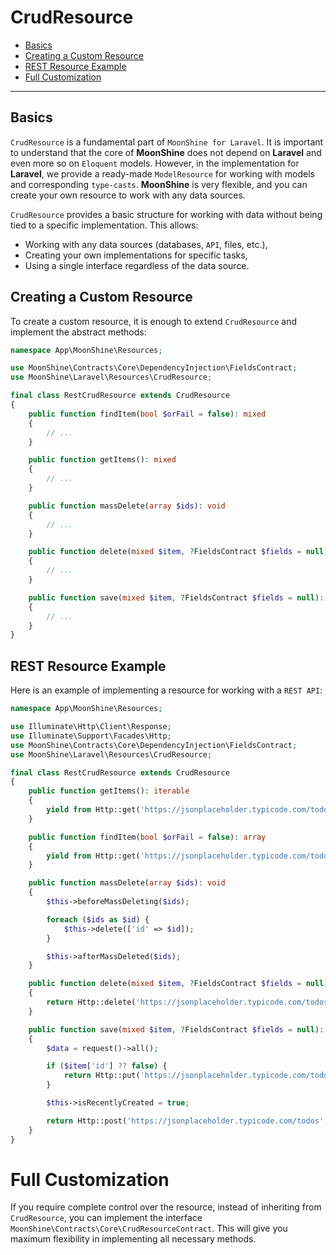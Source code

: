# CrudResource

- [Basics](#basics)
- [Creating a Custom Resource](#custom-resource)
- [REST Resource Example](#rest-example)
- [Full Customization](#full-customization)

---

<a name="basics"></a>
## Basics

`CrudResource` is a fundamental part of `MoonShine for Laravel`.
It is important to understand that the core of **MoonShine** does not depend on **Laravel** and even more so on `Eloquent` models.
However, in the implementation for **Laravel**, we provide a ready-made `ModelResource` for working with models and corresponding `type-casts`.
**MoonShine** is very flexible, and you can create your own resource to work with any data sources.

`CrudResource` provides a basic structure for working with data without being tied to a specific implementation.
This allows:

- Working with any data sources (databases, `API`, files, etc.),
- Creating your own implementations for specific tasks,
- Using a single interface regardless of the data source.

<a name="custom-resource"></a>
## Creating a Custom Resource

To create a custom resource, it is enough to extend `CrudResource` and implement the abstract methods:

```php
namespace App\MoonShine\Resources;

use MoonShine\Contracts\Core\DependencyInjection\FieldsContract;
use MoonShine\Laravel\Resources\CrudResource;

final class RestCrudResource extends CrudResource
{
    public function findItem(bool $orFail = false): mixed
    {
        // ...
    }

    public function getItems(): mixed
    {
        // ...
    }

    public function massDelete(array $ids): void
    {
        // ...
    }

    public function delete(mixed $item, ?FieldsContract $fields = null): bool
    {
        // ...
    }

    public function save(mixed $item, ?FieldsContract $fields = null): mixed
    {
        // ...
    }
}
```

<a name="rest-example"></a>
## REST Resource Example

Here is an example of implementing a resource for working with a `REST API`:

```php
namespace App\MoonShine\Resources;

use Illuminate\Http\Client\Response;
use Illuminate\Support\Facades\Http;
use MoonShine\Contracts\Core\DependencyInjection\FieldsContract;
use MoonShine\Laravel\Resources\CrudResource;

final class RestCrudResource extends CrudResource
{
    public function getItems(): iterable
    {
        yield from Http::get('https://jsonplaceholder.typicode.com/todos')->json();
    }

    public function findItem(bool $orFail = false): array
    {
        yield from Http::get('https://jsonplaceholder.typicode.com/todos/' . $this->getItemID())->json();
    }

    public function massDelete(array $ids): void
    {
        $this->beforeMassDeleting($ids);

        foreach ($ids as $id) {
            $this->delete(['id' => $id]);
        }

        $this->afterMassDeleted($ids);
    }

    public function delete(mixed $item, ?FieldsContract $fields = null): bool
    {
        return Http::delete('https://jsonplaceholder.typicode.com/todos/' . $item['id'])->successful();
    }

    public function save(mixed $item, ?FieldsContract $fields = null): mixed
    {
        $data = request()->all();

        if ($item['id'] ?? false) {
            return Http::put('https://jsonplaceholder.typicode.com/todos/' . $item['id'], $data)->json();
        }

        $this->isRecentlyCreated = true;

        return Http::post('https://jsonplaceholder.typicode.com/todos', $data)->json();
    }
}
```

<a name="full-customization"></a>
# Full Customization

If you require complete control over the resource, instead of inheriting from `CrudResource`, you can implement the interface `MoonShine\Contracts\Core\CrudResourceContract`.
This will give you maximum flexibility in implementing all necessary methods.
